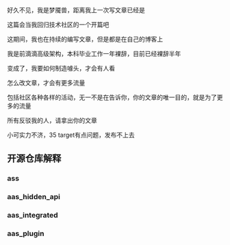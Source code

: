 好久不见，我是梦魇兽，距离我上一次写文章已经是

这篇会当我回归技术社区的一个开篇吧

这期间，我也在持续的编写文章，但是都是在自己的博客上

我是前滴滴高级架构，本科毕业工作一年裸辞，目前已经裸辞半年


变成了，我要如何制造噱头，才会有人看

怎么改文章，才会有更多流量

包括社区各种各样的活动，无一不是在告诉你，你的文章的唯一目的，就是为了更多的流量

所有反驳我的人，请拿出你的文章

小可实力不济，35 target有点问题，发布不上去

## 开源仓库解释

### ass

### aas_hidden_api

### aas_integrated

### aas_plugin
